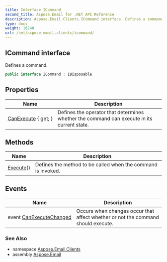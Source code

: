 ```yaml
---
title: Interface ICommand
second_title: Aspose.Email for .NET API Reference
description: Aspose.Email.Clients.ICommand interface. Defines a command
type: docs
weight: 16240
url: /net/aspose.email.clients/icommand/
---
```

## ICommand interface

Defines a command.

```csharp
public interface ICommand : IDisposable
```

## Properties

| Name | Description |
| --- | --- |
| [CanExecute](../../aspose.email.clients/icommand/canexecute/) { get; } | Defines the operator that determines whether the command can execute in its current state. |

## Methods

| Name | Description |
| --- | --- |
| [Execute](../../aspose.email.clients/icommand/execute/)() | Defines the method to be called when the command is invoked. |

## Events

| Name | Description |
| --- | --- |
| event [CanExecuteChanged](../../aspose.email.clients/icommand/canexecutechanged/) | Occurs when changes occur that affect whether or not the command should execute. |

### See Also

* namespace [Aspose.Email.Clients](../../aspose.email.clients/)
* assembly [Aspose.Email](../../)


